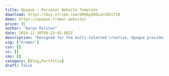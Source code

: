 ```yaml
---
title: Opaque — Personal Website Template
download: https://buy.stripe.com/dR66pd8OLat58hifZ8
demo: https://opaque.framer.website/
price: 95
author: "Aaron Rolston"
date: 2024-11-30T09:23:45.882Z
description: "Designed for the multi-talented creative, Opaque provides ample room for expressing visuals, writing, and projects—with a minimalist vibe. The perfect starting point for a highly functional (and approachable) personal or portfolio website."
ssg: ["Framer"]
css: []
ui: []
cms: []
category: [Blog,Portfolio]
draft: false
---
```

